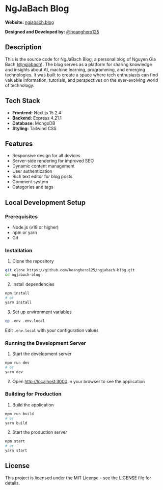 # NgJaBach Blog

**Website:** [ngjabach.blog](https://ngjabach.blog)

**Designed and Developed by:** [@hoanghero125](https://github.com/hoanghero125)

## Description

This is the source code for NgJaBach Blog, a personal blog of Nguyen Gia Bach ([@ngjabach](https://github.com/NgJaBach)). The blog serves as a platform for sharing knowledge and insights about AI, machine learning, programming, and emerging technologies. It was built to create a space where tech enthusiasts can find valuable information, tutorials, and perspectives on the ever-evolving world of technology.

## Tech Stack

- **Frontend:** Next.js 15.2.4
- **Backend:** Express 4.21.1
- **Database:** MongoDB
- **Styling:** Tailwind CSS


## Features

- Responsive design for all devices
- Server-side rendering for improved SEO
- Dynamic content management
- User authentication
- Rich text editor for blog posts
- Comment system
- Categories and tags


## Local Development Setup

### Prerequisites

- Node.js (v18 or higher)
- npm or yarn
- Git


### Installation

1. Clone the repository

```bash
git clone https://github.com/hoanghero125/ngjabach-blog.git
cd ngjabach-blog
```

2. Install dependencies

```bash
npm install
# or
yarn install
```

3. Set up environment variables

```bash
cp .env .env.local
```

Edit `.env.local` with your configuration values

### Running the Development Server

1. Start the development server

```bash
npm run dev
# or
yarn dev
```

2. Open [http://localhost:3000](http://localhost:3000) in your browser to see the application

### Building for Production

1. Build the application

```bash
npm run build
# or
yarn build
```

2. Start the production server

```bash
npm start
# or
yarn start
```

## License

This project is licensed under the MIT License - see the LICENSE file for details.
